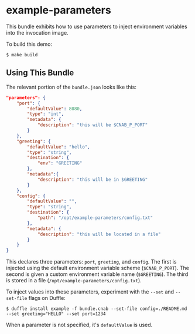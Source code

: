# example-parameters

This bundle exhibits how to use parameters to inject environment variables into the invocation image.

To build this demo:

```
$ make build
```

## Using This Bundle

The relevant portion of the `bundle.json` looks like this:

```json
"parameters": {
    "port": {
        "defaultValue": 8080,
        "type": "int",
        "metadata": {
            "description": "this will be $CNAB_P_PORT"
        }
    },
    "greeting": {
        "defaultValue": "hello",
        "type": "string",
        "destination": {
            "env": "GREETING"
        },
        "metadata":{
            "description": "this will be in $GREETING"
        }
    },
    "config": {
        "defaultValue": "",
        "type": "string",
        "destination": {
            "path": "/opt/example-parameters/config.txt"
        },
        "metadata": {
            "description": "this will be located in a file"
        }
    }
}
```

This declares three parameters: `port`, `greeting`, and `config`. The first is injected using the default environment variable scheme (`$CNAB_P_PORT`). The second is given a custom environment variable name (`$GREETING`). The third is stored in a file (`/opt/example-parameters/config.txt`).


To inject values into these parameters, experiment with the `--set` and `--set-file` flags on Duffle:

```console
$ duffle install example -f bundle.cnab --set-file config=./README.md --set greeting="HELLO" --set port=1234
```

When a parameter is not specified, it's `defaultValue` is used.
